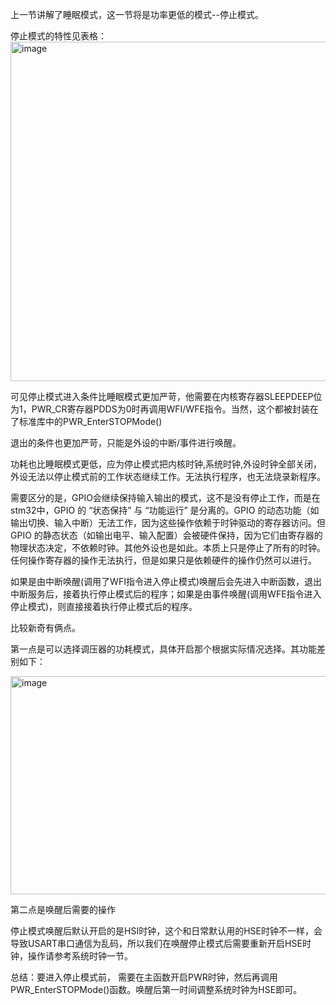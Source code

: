   上一节讲解了睡眠模式，这一节将是功率更低的模式--停止模式。

  停止模式的特性见表格：
  <img width="921" height="543" alt="image" src="https://github.com/user-attachments/assets/64c45061-9ec9-4e4c-a1a1-c1e96cf908c6" />

  可见停止模式进入条件比睡眠模式更加严苛，他需要在内核寄存器SLEEPDEEP位为1，PWR_CR寄存器PDDS为0时再调用WFI/WFE指令。当然，这个都被封装在了标准库中的PWR_EnterSTOPMode()

  退出的条件也更加严苛，只能是外设的中断/事件进行唤醒。

  功耗也比睡眠模式更低，应为停止模式把内核时钟,系统时钟,外设时钟全部关闭，外设无法以停止模式前的工作状态继续工作。无法执行程序，也无法烧录新程序。

  需要区分的是，GPIO会继续保持输入输出的模式，这不是没有停止工作，而是在stm32中，GPIO 的 “状态保持” 与 “功能运行” 是分离的。GPIO 的动态功能（如输出切换、输入中断）无法工作，因为这些操作依赖于时钟驱动的寄存器访问。但 GPIO 的静态状态（如输出电平、输入配置）会被硬件保持，因为它们由寄存器的物理状态决定，不依赖时钟。其他外设也是如此。本质上只是停止了所有的时钟。任何操作寄存器的操作无法执行，但是如果只是依赖硬件的操作仍然可以进行。

  如果是由中断唤醒(调用了WFI指令进入停止模式)唤醒后会先进入中断函数，退出中断服务后，接着执行停止模式后的程序；如果是由事件唤醒(调用WFE指令进入停止模式)，则直接接着执行停止模式后的程序。
  
  比较新奇有俩点。

  第一点是可以选择调压器的功耗模式，具体开启那个根据实际情况选择。其功能差别如下：

  <img width="723" height="349" alt="image" src="https://github.com/user-attachments/assets/b3907e57-2122-42a4-818b-f47647e5e56c" />

  第二点是唤醒后需要的操作

  停止模式唤醒后默认开启的是HSI时钟，这个和日常默认用的HSE时钟不一样，会导致USART串口通信为乱码，所以我们在唤醒停止模式后需要重新开启HSE时钟，操作请参考系统时钟一节。

  总结：要进入停止模式前， 需要在主函数开启PWR时钟，然后再调用PWR_EnterSTOPMode()函数。唤醒后第一时间调整系统时钟为HSE即可。
